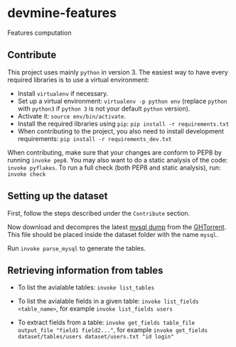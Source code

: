 devmine-features
================

Features computation


## Contribute

This project uses mainly `python` in version 3.
The easiest way to have every required libraries is to use a virtual
environment:

* Install `virtualenv` if necessary.
* Set up a virtual environment: `virtualenv -p python env` (replace `python`
  with `python3` if `python 3` is not your default `python` version).
* Activate it: `source env/bin/activate`.
* Install the required libraries using `pip`:
  `pip install -r requirements.txt`
* When contributing to the project, you also need to install development
  requirements:
  `pip install -r requirements_dev.txt`


When contributing, make sure that your changes are conform to PEP8 by running
`invoke pep8`. You may also want to do a static analysis of the code:
`invoke pyflakes`. To run a full check (both PEP8 and static analysis), run:
`invoke check`



## Setting up the dataset
First, follow the steps described under the `Contribute` section.

Now download and decompres the latest
[mysql dump](http://ghtorrent.org/downloads.html) from the
[GHTorrent](http://ghtorrent.org). This file should be placed inside the
dataset folder with the name `mysql`.

Run `invoke parse_mysql` to generate the tables.

## Retrieving information from tables

* To list the avialable tables:
  `invoke list_tables`

* To list the avialable fields in a given table:
  `invoke list_fields <table_name>`, for example `invoke list_fields users`

* To extract fields from a table:
  `invoke get_fields table_file output_file "field1 field2..."`,
  for example `invoke get_fields dataset/tables/users dataset/users.txt
  "id login"`
